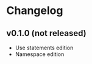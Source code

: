 Changelog
=========

v0.1.0 (not released)
---------------------

- Use statements edition
- Namespace edition
